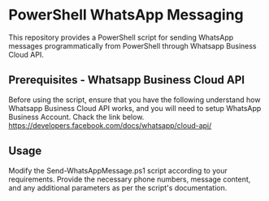 # PowerShell WhatsApp Messaging
This repository provides a PowerShell script for sending WhatsApp messages programmatically from PowerShell through Whatsapp Business Cloud API. 

## Prerequisites - Whatsapp Business Cloud API
Before using the script, ensure that you have the following understand how Whatsapp Business Cloud API works, and you will need to setup WhatsApp Business Account. Chack the link below.
https://developers.facebook.com/docs/whatsapp/cloud-api/

## Usage
Modify the Send-WhatsAppMessage.ps1 script according to your requirements. Provide the necessary phone numbers, message content, and any additional parameters as per the script's documentation.

